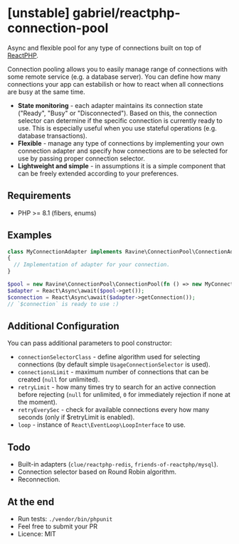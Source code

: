 # [unstable] gabriel/reactphp-connection-pool

Async and flexible pool for any type of connections built on top of [ReactPHP](https://reactphp.org/).

Connection pooling allows you to easily manage range of connections with some remote service (e.g. a database server). You can define how many connections your app can estabilish or how to react when all connections are busy at the same time.

- **State monitoring** - each adapter maintains its connection state ("Ready", "Busy" or "Disconnected"). Based on this, the connection selector can determine if the specific connection is currently ready to use. This is especially useful when you use stateful operations (e.g. database transactions).
- **Flexible** - manage any type of connections by implementing your own connection adapter and specify how connections are to be selected for use by passing proper connection selector.
- **Lightweight and simple** - in assumptions it is a simple component that can be freely extended according to your preferences.

## Requirements

- PHP >= 8.1 (fibers, enums)

## Examples

```php
class MyConnectionAdapter implements Ravine\ConnectionPool\ConnectionAdapters\ConnectionAdapterInterface
{
  // Implementation of adapter for your connection.
}

$pool = new Ravine\ConnectionPool\ConnectionPool(fn () => new MyConnectionAdapter());
$adapter = React\Async\await($pool->get());
$connection = React\Async\await($adapter->getConnection());
// `$connection` is ready to use :)
```

## Additional Configuration

You can pass additional parameters to pool constructor:

- `connectionSelectorClass` - define algorithm used for selecting connections (by default simple `UsageConnectionSelector` is used).
- `connectionsLimit` - maximum number of connections that can be created (`null` for unlimited).
- `retryLimit` - how many times try to search for an active connection before rejecting (`null` for unlimited, `0` for immediately rejection if none at the moment).
- `retryEverySec` - check for available connections every how many seconds (only if $retryLimit is enabled).
- `loop` - instance of `React\EventLoop\LoopInterface` to use.

## Todo

- Built-in adapters (`clue/reactphp-redis`, `friends-of-reactphp/mysql`).
- Connection selector based on Round Robin algorithm.
- Reconnection.

## At the end

- Run tests: `./vendor/bin/phpunit`
- Feel free to submit your PR
- Licence: MIT
